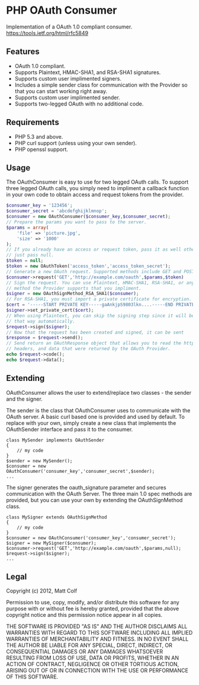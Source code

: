 PHP OAuth Consumer
==================

Implementation of a OAuth 1.0 compliant consumer.
https://tools.ietf.org/html/rfc5849

Features
--------

- OAuth 1.0 compliant.
- Supports Plaintext, HMAC-SHA1, and RSA-SHA1 signatures.
- Supports custom user implimented signers.
- Includes a simple sender class for communication with the Provider so that
  you can start working right away.
- Supports custom user implimented sender.
- Supports two-legged OAuth with no additional code.

Requirements
------------

- PHP 5.3 and above.
- PHP curl support (unless using your own sender).
- PHP openssl support.

Usage
-----

The OAuthConsumer is easy to use for two legged OAuth calls. To support three
legged OAuth calls, you simply need to impliment a callback function in your 
own code to obtain access and request tokens from the provider.

```php
$consumer_key = '123456';
$consumer_secret = 'abcdefghijklmnop';
$consumer = new OAuthConsumer($consumer_key,$consumer_secret);
// Prepare the params you want to pass to the server.
$params = array(
	'file' => 'picture.jpg',
	'size' => '1000'
);
// If you already have an access or request token, pass it as well otherwise, 
// just pass null.
$token = null;
$token = new OAuthToken('access_token','access_token_secret');
// Generate a new OAuth request. Supported methods include GET and POST.
$consumer->request('GET','http://example.com/oauth',$params,$token)
// Sign the request. You can use Plaintext, HMAC-SHA1, RSA-SHA1, or any other 
// method the Provider supports that you impliment.
$signer = new OAuthSignMethod_RSA_SHA1($consumer);
// For RSA-SHA1, you must import a private certificate for encryption.
$cert = '-----START PRIVATE KEY-----gaAnkjpS9803lkn....-----END PRIVATE KEY-----';
$signer->set_private_cert($cert);
// When using Plaintext, you can skip the signing step since it will be signed
// that way automatically.
$request->sign($signer);
// Now that the request has been created and signed, it can be sent
$response = $request->send();
// Send return an OAuthResponse object that allows you to read the http code,
// headers, and data that were returned by the OAuth Provider.
echo $request->code();
echo $request->data();
```

Extending
---------

OAuthConsumer allows the user to extend/replace two classes - the sender and 
the signer.

The sender is the class that OAuthConsumer uses to communicate with the OAuth
server. A basic curl based one is provided and used by default. To replace with
your own, simply create a new class that implements the OAuthSender interface
and pass it to the consumer.

```
class MySender implements OAuthSender
{
	// my code
}
$sender = new MySender();
$consumer = new OAuthConsumer('consumer_key','consumer_secret',$sender);
...
```

The signer generates the oauth_signature parameter and secures communication
with the OAuth Server. The three main 1.0 spec methods are provided, but you 
can use your own by extending the OAuthSignMethod class.

```
class MySigner extends OAuthSignMethod
{
	// my code
}
$consumer = new OAuthConsumer('consumer_key','consumer_secret');
$signer = new MySigner($consumer);
$consumer->request('GET','http://example.com/oauth',$params,null);
$request->sign($signer);
...
```

Legal
-----

Copyright (c) 2012, Matt Colf

Permission to use, copy, modify, and/or distribute this software for any
purpose with or without fee is hereby granted, provided that the above
copyright notice and this permission notice appear in all copies.

THE SOFTWARE IS PROVIDED "AS IS" AND THE AUTHOR DISCLAIMS ALL WARRANTIES
WITH REGARD TO THIS SOFTWARE INCLUDING ALL IMPLIED WARRANTIES OF
MERCHANTABILITY AND FITNESS. IN NO EVENT SHALL THE AUTHOR BE LIABLE FOR
ANY SPECIAL, DIRECT, INDIRECT, OR CONSEQUENTIAL DAMAGES OR ANY DAMAGES
WHATSOEVER RESULTING FROM LOSS OF USE, DATA OR PROFITS, WHETHER IN AN
ACTION OF CONTRACT, NEGLIGENCE OR OTHER TORTIOUS ACTION, ARISING OUT OF
OR IN CONNECTION WITH THE USE OR PERFORMANCE OF THIS SOFTWARE.